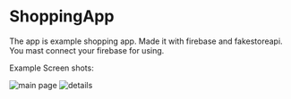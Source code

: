 # ShoppingApp

The app is example shopping app. Made it with firebase and fakestoreapi.
You mast connect your firebase for using.

Example Screen shots:

![main page](https://user-images.githubusercontent.com/73184442/200175777-aeac1544-a413-4c20-95b2-69d698d7463a.png)
![details](https://user-images.githubusercontent.com/73184442/200175794-d136bb2f-b3c4-4f4c-ae96-f9b68036a946.png)
